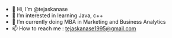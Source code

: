 - 👋 Hi, I’m @tejaskanase
- 👀 I’m interested in learning Java, c++
- 🌱 I’m currently doing MBA in Marketing and Business Analytics
- 📫 How to reach me : tejaskanase1995@gmail.com

<!---
tejaskanase/tejaskanase is a ✨ special ✨ repository because its `README.md` (this file) appears on your GitHub profile.
You can click the Preview link to take a look at your changes.
--->
